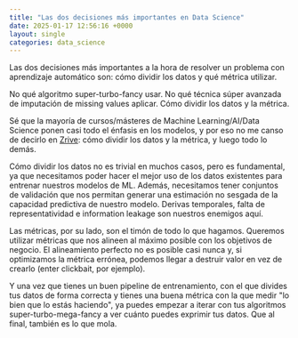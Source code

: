 ```yaml
---
title: "Las dos decisiones más importantes en Data Science"
date: 2025-01-17 12:56:16 +0000
layout: single
categories: data_science
---
```


Las dos decisiones más importantes a la hora de resolver un problema con aprendizaje automático son: cómo dividir los datos y qué métrica utilizar.

No qué algoritmo super-turbo-fancy usar. No qué técnica súper avanzada de imputación de missing values aplicar. Cómo dividir los datos y la métrica.

Sé que la mayoría de cursos/másteres de Machine Learning/AI/Data Science ponen casi todo el énfasis en los modelos, y por eso no me canso de decirlo en [Zrive](https://programs.zriveapp.com/data-science): cómo dividir los datos y la métrica, y luego todo lo demás.

Cómo dividir los datos no es trivial en muchos casos, pero es fundamental, ya que necesitamos poder hacer el mejor uso de los datos existentes para entrenar nuestros modelos de ML. Además, necesitamos tener conjuntos de validación que nos permitan generar una estimación no sesgada de la capacidad predictiva de nuestro modelo. Derivas temporales, falta de representatividad e information leakage son nuestros enemigos aquí.

Las métricas, por su lado, son el timón de todo lo que hagamos. Queremos utilizar métricas que nos alineen al máximo posible con los objetivos de negocio. El alineamiento perfecto no es posible casi nunca y, si optimizamos la métrica errónea, podemos llegar a destruir valor en vez de crearlo (enter clickbait, por ejemplo).

Y una vez que tienes un buen pipeline de entrenamiento, con el que divides tus datos de forma correcta y tienes una buena métrica con la que medir "lo bien que lo estás haciendo", ya puedes empezar a iterar con tus algoritmos super-turbo-mega-fancy a ver cuánto puedes exprimir tus datos. Que al final, también es lo que mola.
